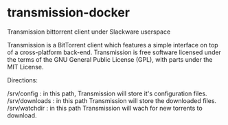 # transmission-docker
Transmission bittorrent client under Slackware userspace

Transmission is a BitTorrent client which features a simple interface on top of a cross-platform back-end. Transmission is free software licensed under the terms of the GNU General Public License (GPL), with parts under the MIT License.


Directions:

/srv/config : in this path, Transmission will store it's configuration files.
/srv/downloads : in this path Transmission will store the downloaded files.
/srv/watchdir : in this path Transmission will wach for new torrents to download.

